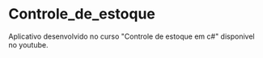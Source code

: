 # Controle_de_estoque
Aplicativo desenvolvido no curso "Controle de estoque em c#" disponivel no youtube. 
